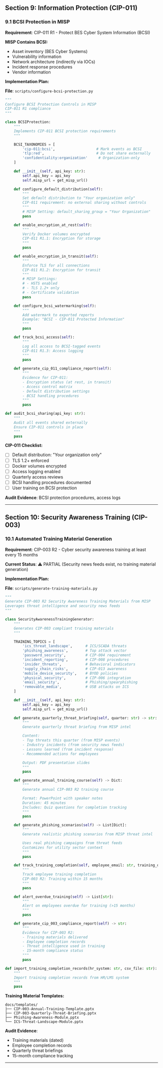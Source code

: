 
## Section 9: Information Protection (CIP-011)

### 9.1 BCSI Protection in MISP

**Requirement**: CIP-011 R1 - Protect BES Cyber System Information (BCSI)

**MISP Contains BCSI:**
- Asset inventory (BES Cyber Systems)
- Vulnerability information
- Network architecture (indirectly via IOCs)
- Incident response procedures
- Vendor information

**Implementation Plan:**

**File**: `scripts/configure-bcsi-protection.py`

```python
"""
Configure BCSI Protection Controls in MISP
CIP-011 R1 compliance
"""

class BCSIProtection:
    """
    Implements CIP-011 BCSI protection requirements
    """

    BCSI_TAXONOMIES = [
        'cip-011:bcsi',                   # Mark events as BCSI
        'tlp:red',                        # Do not share externally
        'confidentiality:organization'     # Organization-only
    ]

    def __init__(self, api_key: str):
        self.api_key = api_key
        self.misp_url = get_misp_url()

    def configure_default_distribution(self):
        """
        Set default distribution to "Your organization only"
        CIP-011 requirement: no external sharing without controls
        """
        # MISP Setting: default_sharing_group = "Your Organization"
        pass

    def enable_encryption_at_rest(self):
        """
        Verify Docker volumes encrypted
        CIP-011 R1.1: Encryption for storage
        """
        pass

    def enable_encryption_in_transit(self):
        """
        Enforce TLS for all connections
        CIP-011 R1.2: Encryption for transit
        """
        # MISP Settings:
        # - HSTS enabled
        # - TLS 1.2+ only
        # - Certificate validation
        pass

    def configure_bcsi_watermarking(self):
        """
        Add watermark to exported reports
        Example: "BCSI - CIP-011 Protected Information"
        """
        pass

    def track_bcsi_access(self):
        """
        Log all access to BCSI-tagged events
        CIP-011 R1.3: Access logging
        """
        pass

    def generate_cip_011_compliance_report(self):
        """
        Evidence for CIP-011:
        - Encryption status (at rest, in transit)
        - Access control matrix
        - Default distribution settings
        - BCSI handling procedures
        """
        pass

def audit_bcsi_sharing(api_key: str):
    """
    Audit all events shared externally
    Ensure CIP-011 controls in place
    """
    pass
```

**CIP-011 Checklist:**
- [ ] Default distribution: "Your organization only"
- [ ] TLS 1.2+ enforced
- [ ] Docker volumes encrypted
- [ ] Access logging enabled
- [ ] Quarterly access reviews
- [ ] BCSI handling procedures documented
- [ ] User training on BCSI protection

**Audit Evidence**: BCSI protection procedures, access logs

---

## Section 10: Security Awareness Training (CIP-003)

### 10.1 Automated Training Material Generation

**Requirement**: CIP-003 R2 - Cyber security awareness training at least every 15 months

**Current Status**: ⚠️ PARTIAL (Security news feeds exist, no training material generation)

**Implementation Plan:**

**File**: `scripts/generate-training-materials.py`

```python
"""
Generate CIP-003 R2 Security Awareness Training Materials from MISP
Leverages threat intelligence and security news feeds
"""

class SecurityAwarenessTrainingGenerator:
    """
    Generates CIP-003 compliant training materials
    """

    TRAINING_TOPICS = [
        'ics_threat_landscape',      # ICS/SCADA threats
        'phishing_awareness',        # Top attack vector
        'password_security',         # CIP-004 requirement
        'incident_reporting',        # CIP-008 procedures
        'insider_threats',           # Behavioral indicators
        'supply_chain_risks',        # CIP-013 awareness
        'mobile_device_security',    # BYOD policies
        'physical_security',         # CIP-006 integration
        'email_security',            # Phishing/spearphishing
        'removable_media',           # USB attacks on ICS
    ]

    def __init__(self, api_key: str):
        self.api_key = api_key
        self.misp_url = get_misp_url()

    def generate_quarterly_threat_briefing(self, quarter: str) -> str:
        """
        Generate quarterly threat briefing from MISP intel

        Content:
        - Top threats this quarter (from MISP events)
        - Industry incidents (from security news feeds)
        - Lessons learned (from incident response)
        - Recommended actions for employees

        Output: PDF presentation slides
        """
        pass

    def generate_annual_training_course(self) -> Dict:
        """
        Generate annual CIP-003 R2 training course

        Format: PowerPoint with speaker notes
        Duration: 45 minutes
        Includes: Quiz questions for completion tracking
        """
        pass

    def generate_phishing_scenarios(self) -> List[Dict]:
        """
        Generate realistic phishing scenarios from MISP threat intel

        Uses real phishing campaigns from threat feeds
        Customizes for utility sector context
        """
        pass

    def track_training_completion(self, employee_email: str, training_date: str):
        """
        Track employee training completion
        CIP-003 R2: Training within 15 months
        """
        pass

    def alert_overdue_training(self) -> List[str]:
        """
        Alert on employees overdue for training (>15 months)
        """
        pass

    def generate_cip_003_compliance_report(self) -> str:
        """
        Evidence for CIP-003 R2:
        - Training materials delivered
        - Employee completion records
        - Threat intelligence used in training
        - 15-month compliance status
        """
        pass

def import_training_completion_records(hr_system: str, csv_file: str):
    """
    Import training completion records from HR/LMS system
    """
    pass
```

**Training Material Templates:**

```
docs/templates/
├── CIP-003-Annual-Training-Template.pptx
├── CIP-003-Quarterly-Threat-Briefing.pptx
├── Phishing-Awareness-Module.pptx
└── ICS-Threat-Landscape-Module.pptx
```

**Audit Evidence**:
- Training materials (dated)
- Employee completion records
- Quarterly threat briefings
- 15-month compliance tracking

---


